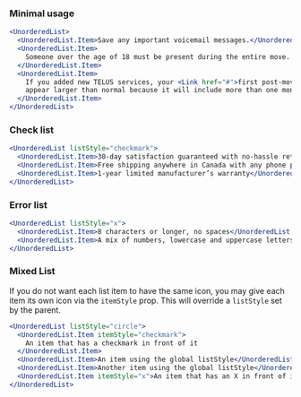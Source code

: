 ### Minimal usage

```jsx
<UnorderedList>
  <UnorderedList.Item>Save any important voicemail messages.</UnorderedList.Item>
  <UnorderedList.Item>
    Someone over the age of 18 must be present during the entire move.
  </UnorderedList.Item>
  <UnorderedList.Item>
    If you added new TELUS services, your <Link href="#">first post-move bill amount</Link> may
    appear larger than normal because it will include more than one month of services.
  </UnorderedList.Item>
</UnorderedList>
```

### Check list

```jsx
<UnorderedList listStyle="checkmark">
  <UnorderedList.Item>30-day satisfaction guaranteed with no-hassle returns</UnorderedList.Item>
  <UnorderedList.Item>Free shipping anywhere in Canada with any phone purchase</UnorderedList.Item>
  <UnorderedList.Item>1-year limited manufacturer’s warranty</UnorderedList.Item>
</UnorderedList>
```

### Error list

```jsx
<UnorderedList listStyle="x">
  <UnorderedList.Item>8 characters or longer, no spaces</UnorderedList.Item>
  <UnorderedList.Item>A mix of numbers, lowercase and uppercase letters</UnorderedList.Item>
</UnorderedList>
```

### Mixed List

If you do not want each list item to have the same icon, you may give each item its own icon via the `itemStyle` prop. This will override a `listStyle` set by the parent.

```jsx
<UnorderedList listStyle="circle">
  <UnorderedList.Item itemStyle="checkmark">
    An item that has a checkmark in front of it
  </UnorderedList.Item>
  <UnorderedList.Item>An item using the global listStyle</UnorderedList.Item>
  <UnorderedList.Item>Another item using the global listStyle</UnorderedList.Item>
  <UnorderedList.Item itemStyle="x">An item that has an X in front of it</UnorderedList.Item>
</UnorderedList>
```
